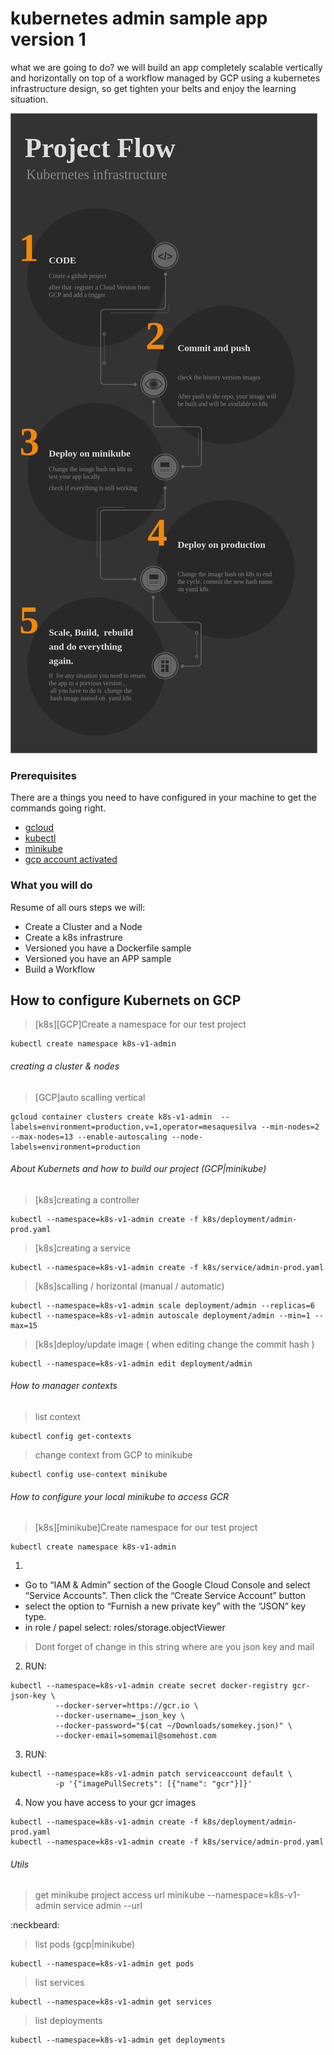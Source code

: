 # kubernetes admin sample app version 1

what we are going to do? we will build an app completely scalable vertically and horizontally on top of a workflow managed by GCP using a kubernetes infrastructure design, so get tighten your belts and enjoy the learning situation.

![K8s Flow Draw](infrastructure/k8s.png?raw=true "K8s Flow Draw")

### Prerequisites

There are a things you need to have configured in your machine to get the commands going right.

 - [gcloud](https://cloud.google.com/sdk/gcloud/)
 - [kubectl](https://kubernetes.io/docs/tasks/tools/install-kubectl/)
 - [minikube](https://kubernetes.io/docs/tasks/tools/install-minikube/)
 - [gcp account activated](https://cloud.google.com/)

### What you will do

Resume of all ours steps we will:

 - Create a Cluster and a Node
 - Create a k8s infrastrure
 - Versioned you have a Dockerfile sample
 - Versioned you have an APP sample
 - Build a Workflow

## How to configure Kubernets on GCP

> [k8s][GCP]Create a namespace for our test project
```
kubectl create namespace k8s-v1-admin
```

###### creating a cluster & nodes
> [GCP]auto scalling vertical
```
gcloud container clusters create k8s-v1-admin  --labels=environment=production,v=1,operator=mesaquesilva --min-nodes=2 --max-nodes=13 --enable-autoscaling --node-labels=environment=production
```

###### About Kubernets and how to build our project (GCP|minikube)
> [k8s]creating a controller
```
kubectl --namespace=k8s-v1-admin create -f k8s/deployment/admin-prod.yaml
```
> [k8s]creating a service
```
kubectl --namespace=k8s-v1-admin create -f k8s/service/admin-prod.yaml
```
> [k8s]scalling / horizontal (manual / automatic)
```
kubectl --namespace=k8s-v1-admin scale deployment/admin --replicas=6
kubectl --namespace=k8s-v1-admin autoscale deployment/admin --min=1 --max=15
```

> [k8s]deploy/update image ( when editing change the commit hash )
```
kubectl --namespace=k8s-v1-admin edit deployment/admin
```

###### How to manager contexts
>list context
```
kubectl config get-contexts
```
> change context from GCP to minikube
```
kubectl config use-context minikube
```

###### How to configure your local minikube to access GCR

> [k8s][minikube]Create namespace for our test project
```
kubectl create namespace k8s-v1-admin
```
1. 

 - Go to “IAM & Admin” section of the Google Cloud Console and select “Service Accounts”. Then click the “Create Service Account” button
 - select the option to “Furnish a new private key” with the “JSON” key type.
 - in role / papel select: roles/storage.objectViewer

> Dont forget of change in this string where are you json key and mail
2.  RUN:
```
kubectl --namespace=k8s-v1-admin create secret docker-registry gcr-json-key \
          --docker-server=https://gcr.io \
          --docker-username=_json_key \
          --docker-password="$(cat ~/Downloads/somekey.json)" \
          --docker-email=somemail@somehost.com
```
3.  RUN: 
```
kubectl --namespace=k8s-v1-admin patch serviceaccount default \
          -p '{"imagePullSecrets": [{"name": "gcr"}]}'
```
4. Now you have access to your gcr images
```
kubectl --namespace=k8s-v1-admin create -f k8s/deployment/admin-prod.yaml
kubectl --namespace=k8s-v1-admin create -f k8s/service/admin-prod.yaml
```


###### Utils
> get minikube project access url
minikube --namespace=k8s-v1-admin service admin --url 

:neckbeard:
> list pods (gcp|minikube) 
```
kubectl --namespace=k8s-v1-admin get pods
```
> list services
```
kubectl --namespace=k8s-v1-admin get services
```
> list deployments
```
kubectl --namespace=k8s-v1-admin get deployments
```
